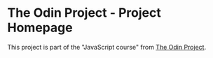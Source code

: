 # The Odin Project - Project Homepage
This project is part of the "JavaScript course" from [The Odin Project](https://www.theodinproject.com/).
